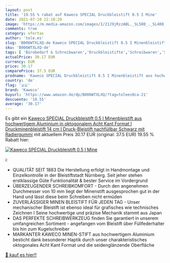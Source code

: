 ```yaml
---
layout: post
title: '19.55 % rabat auf Kaweco SPECIAL Druckbleistift 0.5 I Mine'
date: 2021-07-10 22:10:29
image: 'https://m.media-amazon.com/images/I/21J9jRzzABL._SL500_._SL400_.jpg'
comments: true
category: ofertas
author: 'tole.es'
slug: 'B006WTXLXQ-de Kaweco SPECIAL Druckbleistift 0.5 I Minenbleistift aus...'
sku: 'B006WTXLXQ-de'
tags: [ 'Bürobedarf & Schreibwaren','Druckbleistifte','Schreibwaren','Stifte','kaweco', ]
actualPrice: 30.17 EUR
currency: EUR
price: 30.17
comparePrice: 37.5 EUR
prodname: 'Kaweco SPECIAL Druckbleistift 0.5 I Minenbleistift aus hochwertigem Aluminium in oktogonalem Acht Kant Format I Druckminenbleistift 14 cm I Druck-Bleistift nachfüllbar Schwarz mit Radiergummi'
country: 'de'
flag: '🇩🇪'
brand: 'Kaweco'
buyurl: 'https://www.amazon.de/dp/B006WTXLXQ/?tag=tolees0ca-21'
descuento: '19.55'
average: '30.17'
---
```


Es gibt ein [Kaweco SPECIAL Druckbleistift 0.5 I Minenbleistift aus hochwertigem Aluminium in oktogonalem Acht Kant Format I Druckminenbleistift 14 cm I Druck-Bleistift nachfüllbar Schwarz mit Radiergummi](https://www.amazon.de/dp/B006WTXLXQ/?tag=tolees0ca-21) mit aktuellem Preis 30.17 EUR (original: 37.5 EUR) 19.55 % Rabatt hier:

[![Kaweco SPECIAL Druckbleistift 0.5 I Mine](https://m.media-amazon.com/images/I/21J9jRzzABL._SL500_._SL400_.jpg)](https://www.amazon.de/dp/B006WTXLXQ/?tag=tolees0ca-21)

ℹ️:

- QUALITÄT SEIT 1883 Die Herstellung erfolgt in Handmontage und Einzelkontrolle in der Bleistiftstadt Nürnberg. Seit jeher stehen erstklassige Güte Funktionalität & bester Service im Vordergrund
- ÜBERZEUGENDER SCHREIBKOMFORT - Durch den angenehmen Durchmesser von 10 mm liegt der Minenstift ausgesprochen gut in der Hand und lässt diese beim Schreiben nicht ermüden
- ZUVERLÄSSIGER MINEN BLEISTIFT FÜR JEDEN TAG - Unser mechanischer Bleistift ist ebenso ideal für grafisches wie technisches Zeichnen I Seine hochwertige und präzise Mechanik stammt aus Japan
- DAS PERFEKTE SCHREIBWERKZEUG finden Sie garantiert in unserem umfangreichen Sortiment - angefangen vom Bleistift über Füllfederhalter bis hin zum Kugelschreiber
- MARKANTER KAWECO MINEN-STIFT aus hochwertigem Aluminium besticht dank besonderer Haptik durch unser charakteristisches oktogonales Acht Kant Format und die seidenglänzende Oberfläche

[🛒 kauf es hier!!](https://www.amazon.de/dp/B006WTXLXQ/?tag=tolees0ca-21)
